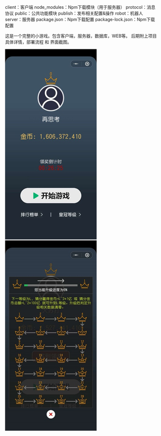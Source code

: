 ﻿client：客户端
node_modules：Npm下载模块（用于服务器）
protocol：消息协议
public：公共功能模块
publish：发布相关配置&操作
robot：机器人
server：服务器
package.json：Npm下载配置
package-lock.json：Npm下载配置

这是一个完整的小游戏。包含客户端，服务器，数据库，WEB等。
后期附上项目具体详情，部署流程 和 界面截图。

![image](https://github.com/ZoRoBug/23Guess/blob/main/screenshot/1.jpg)
![image](https://github.com/ZoRoBug/23Guess/blob/main/screenshot/2.jpg)
